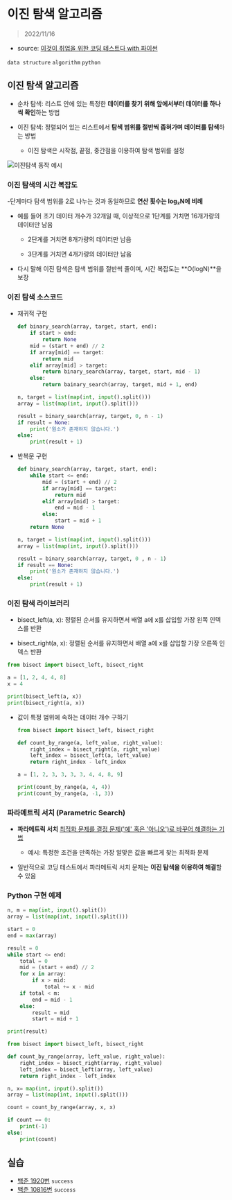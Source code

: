 # 이진 탐색 알고리즘

> 2022/11/16

- source: [이것이 취업을 위한 코딩 테스트다 with 파이썬](https://www.youtube.com/playlist?list=PLRx0vPvlEmdAghTr5mXQxGpHjWqSz0dgC)

`data structure` `algorithm` `python`



## 이진 탐색 알고리즘

- 순차 탐색: 리스트 안에 있는 특정한 **데이터를 찾기 위해 앞에서부터 데이터를 하나씩 확인**하는 방법

- 이진 탐색: 정렬되어 있는 리스트에서 **탐색 범위를 절반씩 좁혀가며 데이터를 탐색**하는 방법

    - 이진 탐색은 시작점, 끝점, 중간점을 이용하여 탐색 범위를 설정



![이진탐색 동작 예시](https://t1.daumcdn.net/cfile/tistory/233C703B577E34840E)



### 이진 탐색의 시간 복잡도

-단계마다 탐색 범위를 2로 나누는 것과 동일하므로 **연산 횟수는 log₂N에 비례**

- 예를 들어 초기 데이터 개수가 32개일 때, 이상적으로 1단계를 거치면 16개가량의 데이터만 남음

    - 2단계를 거치면 8개가량의 데이터만 남음

    - 3단계를 거치면 4개가량의 데이터만 남음

- 다시 말해 이진 탐색은 탐색 범위를 절반씩 줄이며, 시간 복잡도는 **O(logN)**을 보장



### 이진 탐색 소스코드

- 재귀적 구현 
    ```python
    def binary_search(array, target, start, end):
        if start > end:
            return None
        mid = (start + end) // 2
        if array[mid] == target:
            return mid
        elif array[mid] > target:
            return binary_search(array, target, start, mid - 1)
        else:
            return bainary_search(array, target, mid + 1, end)

    n, target = list(map(int, input().split()))
    array = list(map(int, input().split()))

    result = binary_search(array, target, 0, n - 1)
    if result = None:
        print('원소가 존재하지 않습니다.')
    else:
        print(result + 1)
    ```



- 반복문 구현

    ```python
    def binary_search(array, target, start, end):
        while start <= end:
            mid = (start + end) // 2
            if array[mid] == target:
                return mid
            elif array[mid] > target:
                end = mid - 1
            else:
                start = mid + 1
        return None

    n, target = list(map(int, input().split()))
    array = list(map(int, input().split()))

    result = binary_search(array, target, 0 , n - 1)
    if result == None:
        print('원소가 존재하지 않습니다.')
    else:
        print(result + 1)
    ```



### 이진 탐색 라이브러리

- bisect_left(a, x): 정렬된 순서를 유지하면서 배열 a에 x를 삽입할 가장 왼쪽 인덱스를 반환

- bisect_right(a, x): 정렬된 순서를 유지하면서 배열 a에 x를 삽입할 가장 오른쪽 인덱스 반환

```python
from bisect import bisect_left, bisect_right

a = [1, 2, 4, 4, 8]
x = 4

print(bisect_left(a, x))
print(bisect_right(a, x))
```

- 값이 특정 범위에 속하는 데이터 개수 구하기
    
    ```python
    from bisect import bisect_left, bisect_right

    def count_by_range(a, left_value, right_value):
        right_index = bisect_right(a, right_value)
        left_index = bisect_left(a, left_value)
        return right_index - left_index

    a = [1, 2, 3, 3, 3, 3, 4, 4, 8, 9]

    print(count_by_range(a, 4, 4))
    print(count_by_range(a, -1, 3))
    ```



### 파라메트릭 서치 (Parametric Search)

- **파라메트릭 서치** <U>최적화 문제를 결정 문제('예' 혹은 '아니오')로 바꾸어 해결하는 기법</U>

    - 예시: 특정한 조건을 만족하는 가장 알맞은 값을 빠르게 찾는 최적화 문제

- 일반적으로 코딩 테스트에서 파라메트릭 서치 문제는 **이진 탐색을 이용하여 해결**할 수 있음



### Python 구현 예제

```python
n, m = map(int, input().split())
array = list(map(int, input().split()))

start = 0
end = max(array)

result = 0
while start <= end:
    total = 0
    mid = (start + end) // 2
    for x in array:
        if x > mid:
            total += x - mid
    if total < m:
        end = mid - 1
    else:
        result = mid
        start = mid + 1

print(result)
```

```python
from bisect import bisect_left, bisect_right

def count_by_range(array, left_value, right_value):
    right_index = bisect_right(array, right_value)
    left_index = bisect_left(array, left_value)
    return right_index - left_index

n, x= map(int, input().split())
array = list(map(int, input().split()))

count = count_by_range(array, x, x)

if count == 0:
    print(-1)
else:
    print(count)
```



## 실습

- [백준 1920번](https://www.acmicpc.net/problem/1920) `success`
- [백준 10816번](https://www.acmicpc.net/problem/10816) `success`
